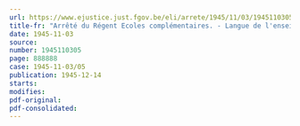 ```yaml
---
url: https://www.ejustice.just.fgov.be/eli/arrete/1945/11/03/1945110305/justel
title-fr: "Arrêté du Régent Ecoles complémentaires. - Langue de l'enseignement"
date: 1945-11-03
source:
number: 1945110305
page: 888888
case: 1945-11-03/05
publication: 1945-12-14
starts:
modifies:
pdf-original:
pdf-consolidated:
---
```


